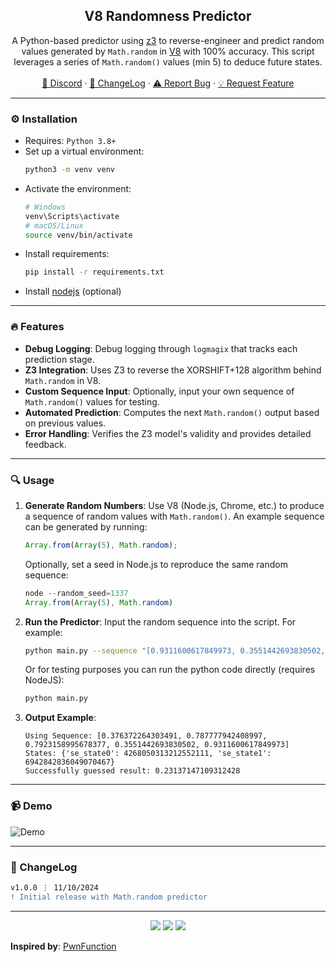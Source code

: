<div align="center">
 
  <h2 align="center">V8 Randomness Predictor</h2>
  <p align="center">
    A Python-based predictor using <a href="https://github.com/Z3Prover/z3">z3</a> to reverse-engineer and predict random values generated by <code>Math.random</code> in <a href="https://v8.dev">V8</a> with 100% accuracy. This script leverages a series of <code>Math.random()</code> values (min 5) to deduce future states.
    <br />
    <br />
    <a href="https://discord.cyberious.xyz">💬 Discord</a>
    ·
    <a href="https://github.com/sexfrance/v8-randomness-predictor#-changelog">📜 ChangeLog</a>
    ·
    <a href="https://github.com/sexfrance/v8-randomness-predictor/issues">⚠️ Report Bug</a>
    ·
    <a href="https://github.com/sexfrance/v8-randomness-predictor/issues">💡 Request Feature</a>
  </p>
</div>

---

### ⚙️ Installation

- Requires: `Python 3.8+`
- Set up a virtual environment:
  ```bash
  python3 -m venv venv
  ```
- Activate the environment:
  ```bash
  # Windows
  venv\Scripts\activate
  # macOS/Linux
  source venv/bin/activate
  ```
- Install requirements:
  ```bash
  pip install -r requirements.txt
  ```
- Install [nodejs](https://nodejs.org/) (optional)

---

### 🔥 Features

- **Debug Logging**: Debug logging through `logmagix` that tracks each prediction stage.
- **Z3 Integration**: Uses Z3 to reverse the XORSHIFT+128 algorithm behind `Math.random` in V8.
- **Custom Sequence Input**: Optionally, input your own sequence of `Math.random()` values for testing.
- **Automated Prediction**: Computes the next `Math.random()` output based on previous values.
- **Error Handling**: Verifies the Z3 model's validity and provides detailed feedback.

---

### 🔍 Usage

1. **Generate Random Numbers**: Use V8 (Node.js, Chrome, etc.) to produce a sequence of random values with `Math.random()`. An example sequence can be generated by running:

   ```js
   Array.from(Array(5), Math.random);
   ```

   Optionally, set a seed in Node.js to reproduce the same random sequence:

   ```js
   node --random_seed=1337
   Array.from(Array(5), Math.random)
   ```

2. **Run the Predictor**: Input the random sequence into the script. For example:

   ```bash
   python main.py --sequence "[0.9311600617849973, 0.3551442693830502, 0.7923158995678377, 0.787777942408997, 0.376372264303491]"
   ```

   Or for testing purposes you can run the python code directly (requires NodeJS):

   ```bash
   python main.py
   ```

3. **Output Example**:

   ```plaintext
   Using Sequence: [0.376372264303491, 0.787777942408997, 0.7923158995678377, 0.3551442693830502, 0.9311600617849973]
   States: {'se_state0': 4268050313212552111, 'se_state1': 6942842836049070467}
   Successfully guessed result: 0.23137147109312428
   ```

---

### 📹 Demo

![Demo](https://i.imgur.com/85yw8di.gif)

---

### 📜 ChangeLog

```diff
v1.0.0 ⋮ 11/10/2024
! Initial release with Math.random predictor
```

---

<p align="center">
  <img src="https://img.shields.io/github/license/sexfrance/v8-randomness-predictor.svg?style=for-the-badge&labelColor=black&color=f429ff&logo=python"/>
  <img src="https://img.shields.io/github/stars/sexfrance/v8-randomness-predictor.svg?style=for-the-badge&labelColor=black&color=f429ff&logo=IOTA"/>
  <img src="https://img.shields.io/github/languages/top/sexfrance/v8-randomness-predictor.svg?style=for-the-badge&labelColor=black&color=f429ff&logo=python"/>
</p>

**Inspired by**: [PwnFunction](https://github.com/PwnFunction/v8-randomness-predictor)
